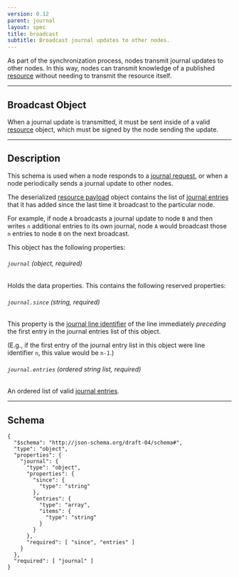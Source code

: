 ```yaml
---
version: 0.12
parent: journal
layout: spec
title: broadcast
subtitle: Broadcast journal updates to other nodes.
---
```



As part of the synchronization process, nodes transmit journal
updates to other nodes. In this way, nodes can transmit knowledge
of a published [resource](../../journal/resource) without needing to
transmit the resource itself.

---

## Broadcast Object

When a journal update is transmitted, it must be sent inside of
a valid [resource](../../journal/resource) object, which must be signed
by the node sending the update.

---

## Description

This schema is used when a node responds to a
[journal request](../../journal/request_journal),
or when a node periodically sends a journal update
to other nodes.

The deserialized [resource payload](../../journal/resource#payload) object
contains the list of [journal entries](../../journal/structure#journal-entries)
that it has added since the last time it broadcast to the particular node.

For example, if node `A` broadcasts a journal update to node `B` and
then writes `n` additional entries to its own journal, node `A` would
broadcast those `n` entries to node `B` on the next broadcast.

This object has the following properties:

###### `journal` *(object, required)*

Holds the data properties. This contains the following reserved properties:

###### `journal.since` *(string, required)*

This property is the [journal line identifier](../../journal/structure#journal-line-identifier)
of the line immediately *preceding* the first entry in the journal entries list of this object.

(E.g., if the first entry of the journal entry list in this object were line
identifier `n`, this value would be `n-1`.)

###### `journal.entries` *(ordered string list, required)*

An ordered list of valid [journal entries](../../journal/structure#journal-entries).

---

## Schema

	{
	  "$schema": "http://json-schema.org/draft-04/schema#",
	  "type": "object",
	  "properties": {
	    "journal": {
	      "type": "object",
	      "properties": {
	        "since": {
	          "type": "string"
	        },
	        "entries": {
	          "type": "array",
	          "items": {
	            "type": "string"
	          }
	        }
	      },
	      "required": [ "since", "entries" ]
	    }
	  },
	  "required": [ "journal" ]
	}
